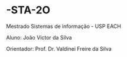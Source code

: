 # -STA-2O

Mestrado Sistemas de informação - USP EACH

Aluno: João Victor da Silva

Orientador: Prof. Dr. Valdinei Freire da Silva

